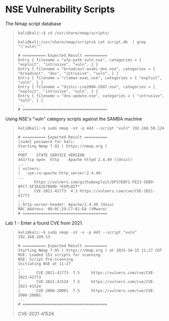# NSE Vulnerability Scripts

The Nmap script database
>``` shell
>kali@kali:~$ cd /usr/share/nmap/scripts/
>
>kali@kali:/usr/share/nmap/scripts$ cat script.db  | grep "\"vuln\""
>
># ========== Expected Result ==========
>Entry { filename = "afp-path-vuln.nse", categories = { "exploit", "intrusive", "vuln", } }
>Entry { filename = "broadcast-avahi-dos.nse", categories = { "broadcast", "dos", "intrusive", "vuln", } }
>Entry { filename = "clamav-exec.nse", categories = { "exploit", "vuln", } }
>Entry { filename = "distcc-cve2004-2687.nse", categories = { "exploit", "intrusive", "vuln", } }
>Entry { filename = "dns-update.nse", categories = { "intrusive", "vuln", } }
>...
># =====================================
>```

Using NSE's "vuln" category scripts against the SAMBA machine
>``` shell
>kali@kali:~$ sudo nmap -sV -p 443 --script "vuln" 192.168.50.124
>
># ========== Expected Result ==========
>[sudo] password for kali: 
>Starting Nmap 7.92 ( https://nmap.org )
>...
>PORT    STATE SERVICE VERSION
>443/tcp open  http    Apache httpd 2.4.49 ((Unix))
>...
>| vulners: 
>|   cpe:/a:apache:http_server:2.4.49:
>...
>        https://vulners.com/githubexploit/DF57E8F1-FE21-5EB9-8FC7-5F2EA267B09D	*EXPLOIT*
>|     	CVE-2021-41773	4.3	https://vulners.com/cve/CVE-2021-41773
>...
>|_http-server-header: Apache/2.4.49 (Unix)
>MAC Address: 00:0C:29:C7:81:EA (VMware)
># =====================================
>```

Lab 1 - Enter a found CVE from 2021.
>``` shell
>kali@kali:~$ sudo nmap -sV -v -p 443 --script "vuln" 192.168.109.13
>
># ========== Expected Result ==========
>Starting Nmap 7.95 ( https://nmap.org ) at 2025-10-15 11:27 CDT
>NSE: Loaded 151 scripts for scanning.
>NSE: Script Pre-scanning.
>Initiating NSE at 11:27
>...
>|       CVE-2021-41773  7.5     https://vulners.com/cve/CVE-2021-41773
>|       CVE-2021-41524  7.5     https://vulners.com/cve/CVE-2021-41524
>|       CVE-2006-20001  7.5     https://vulners.com/cve/CVE-2006-20001
>...
># =====================================
>```
>CVE-2021-41524
